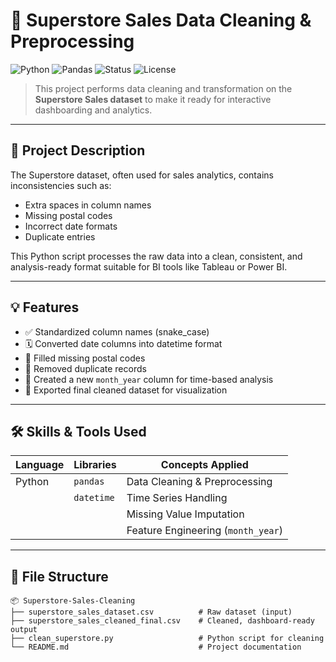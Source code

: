 # 🧹 Superstore Sales Data Cleaning & Preprocessing

![Python](https://img.shields.io/badge/Python-3.9+-blue.svg)
![Pandas](https://img.shields.io/badge/Library-Pandas-yellow.svg)
![Status](https://img.shields.io/badge/Status-Dashboard%20Ready-brightgreen.svg)
![License](https://img.shields.io/badge/License-MIT-lightgrey.svg)

> This project performs data cleaning and transformation on the **Superstore Sales dataset** to make it ready for interactive dashboarding and analytics.

---

## 📝 Project Description

The Superstore dataset, often used for sales analytics, contains inconsistencies such as:
- Extra spaces in column names
- Missing postal codes
- Incorrect date formats
- Duplicate entries

This Python script processes the raw data into a clean, consistent, and analysis-ready format suitable for BI tools like Tableau or Power BI.

---

## 💡 Features

- ✅ Standardized column names (snake_case)
- 🗓️ Converted date columns into datetime format
- 🧱 Filled missing postal codes
- 🧹 Removed duplicate records
- 📆 Created a new `month_year` column for time-based analysis
- 💾 Exported final cleaned dataset for visualization

---

## 🛠️ Skills & Tools Used

| Language | Libraries       | Concepts Applied                    |
|----------|------------------|-------------------------------------|
| Python   | `pandas`         | Data Cleaning & Preprocessing       |
|          | `datetime`       | Time Series Handling                |
|          |                  | Missing Value Imputation            |
|          |                  | Feature Engineering (`month_year`) |

---

## 📁 File Structure

```plaintext
📦 Superstore-Sales-Cleaning
├── superstore_sales_dataset.csv          # Raw dataset (input)
├── superstore_sales_cleaned_final.csv    # Cleaned, dashboard-ready output
├── clean_superstore.py                   # Python script for cleaning
└── README.md                             # Project documentation
